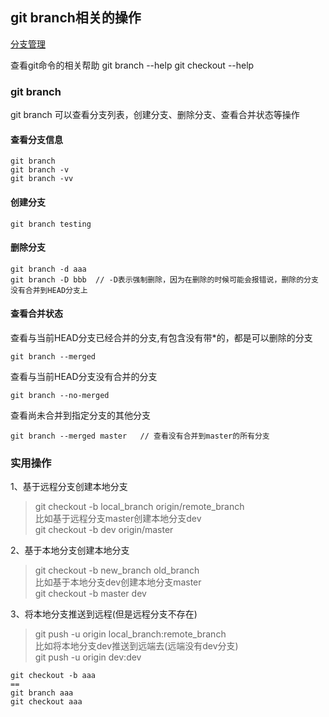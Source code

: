 ## git branch相关的操作

[分支管理](https://git-scm.com/book/zh/v2/Git-%E5%88%86%E6%94%AF-%E5%88%86%E6%94%AF%E7%AE%A1%E7%90%86)


查看git命令的相关帮助
git branch --help
git checkout --help

### git branch
git branch 可以查看分支列表，创建分支、删除分支、查看合并状态等操作

#### 查看分支信息
```linux
git branch
git branch -v
git branch -vv
```

#### 创建分支
```linux
git branch testing
```
#### 删除分支
```linux
git branch -d aaa
git branch -D bbb  // -D表示强制删除，因为在删除的时候可能会报错说，删除的分支没有合并到HEAD分支上
```

#### 查看合并状态
查看与当前HEAD分支已经合并的分支,有包含没有带*的，都是可以删除的分支
```linux
git branch --merged
```

查看与当前HEAD分支没有合并的分支
```linux
git branch --no-merged
```

查看尚未合并到指定分支的其他分支
```linux
git branch --merged master   // 查看没有合并到master的所有分支
```


### 实用操作
1、基于远程分支创建本地分支
> git checkout -b local_branch origin/remote_branch </br>
> 比如基于远程分支master创建本地分支dev  </br>
> git checkout -b dev origin/master

2、基于本地分支创建本地分支
> git checkout -b new_branch old_branch  </br>
> 比如基于本地分支dev创建本地分支master   </br>
> git checkout -b master dev  

3、将本地分支推送到远程(但是远程分支不存在)
> git push -u origin local_branch:remote_branch </br>
> 比如将本地分支dev推送到远端去(远端没有dev分支)  </br>
> git push -u origin dev:dev


```linux
git checkout -b aaa
==
git branch aaa
git checkout aaa

```